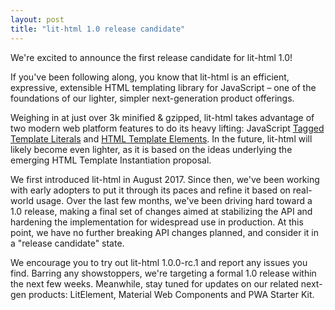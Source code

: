 ```yaml
---
layout: post
title: "lit-html 1.0 release candidate"
---
```


We're excited to announce the first release candidate for lit-html 1.0!

If you've been following along, you know that lit-html is an efficient, expressive, extensible HTML templating library for JavaScript – one of the foundations of our lighter, simpler next-generation product offerings.

Weighing in at just over 3k minified & gzipped, lit-html takes advantage of two modern web platform features to do its heavy lifting: JavaScript [Tagged Template Literals](https://developer.mozilla.org/en-US/docs/Web/JavaScript/Reference/Template_literals) and [HTML Template Elements](https://developer.mozilla.org/en-US/docs/Web/HTML/Element/template). In the future, lit-html will likely become even lighter, as it is based on the ideas underlying the emerging HTML Template Instantiation proposal.

We first introduced lit-html in August 2017. Since then, we've been working with early adopters to put it through its paces and refine it based on real-world usage. Over the last few months, we've been driving hard toward a 1.0 release, making a final set of changes aimed at stabilizing the API and hardening the implementation for widespread use in production.  At this point, we have no further breaking API changes planned, and consider it in a "release candidate" state.

We encourage you to try out lit-html 1.0.0-rc.1 and report any issues you find. Barring any showstoppers, we're targeting a formal 1.0 release within the next few weeks. Meanwhile, stay tuned for updates on our related next-gen products: LitElement, Material Web Components and PWA Starter Kit.
